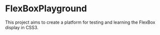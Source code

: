 # FlexBoxPlayground
This project aims to create a platform for testing and learning the FlexBox display in CSS3.
